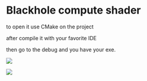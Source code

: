 # Blackhole compute shader
 
 
 to open it use CMake on the project 
 
 after compile it with your favorite IDE
 
 then go to the debug and you have your exe.
 
 ![](Images/Animation31.gif)
 
 ![](Images/Animation32.gif)
